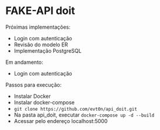 # FAKE-API doit

Próximas implementações:
- Login com autenticação
- Revisão do modelo ER
- Implementação PostgreSQL

Em andamento:
- Login com autenticação

Passos para execução:
- Instalar Docker
- Instalar docker-compose
- `git clone https://github.com/evt0n/api_doit.git`
- Na pasta api_doit, executar `docker-compose up -d --build`
- Acessar pelo endereço localhost:5000

